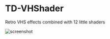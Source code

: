 # TD-VHShader
Retro VHS effects combined with 12 little shaders


![screenshot](https://user-images.githubusercontent.com/21966381/124252646-204b0f00-db62-11eb-9496-d9e0005aeb0c.png)
